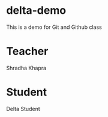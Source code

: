 # delta-demo
This is a demo for Git and Github class

# Teacher
Shradha Khapra

# Student
Delta Student
